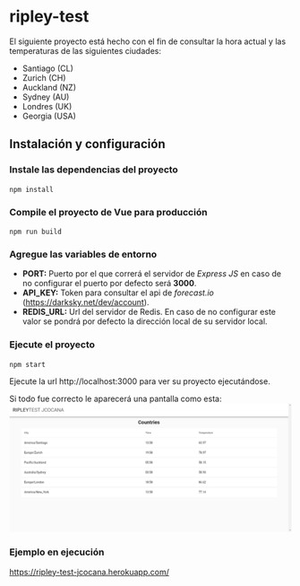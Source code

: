 # ripley-test

El siguiente proyecto está hecho con el fin de consultar la hora actual y las temperaturas de las siguientes ciudades:
* Santiago (CL)
* Zurich (CH)
* Auckland (NZ)
* Sydney (AU)
* Londres (UK)
* Georgia (USA)

## Instalación y configuración
### Instale las dependencias del proyecto
```
npm install
```

### Compile el proyecto de Vue para producción
```
npm run build
```

### Agregue las variables de entorno
* **PORT:** Puerto por el que correrá el servidor de *Express JS* en caso de no configurar el puerto por defecto será **3000**.
* **API_KEY:** Token para consultar el api de *forecast.io* (https://darksky.net/dev/account).
* **REDIS_URL:** Url del servidor de Redis. En caso de no configurar este valor se pondrá por defecto la dirección local de su servidor local.

### Ejecute el proyecto
```
npm start
```

Ejecute la url http://localhost:3000 para ver su proyecto ejecutándose.

Si todo fue correcto le aparecerá una pantalla como esta:
![](example.png)

### Ejemplo en ejecución
https://ripley-test-jcocana.herokuapp.com/

 